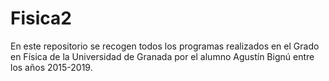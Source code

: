 # Fisica2
En este repositorio se recogen todos los programas realizados en el Grado en Física de la Universidad de Granada por el alumno Agustín Bignú entre los años 2015-2019.
